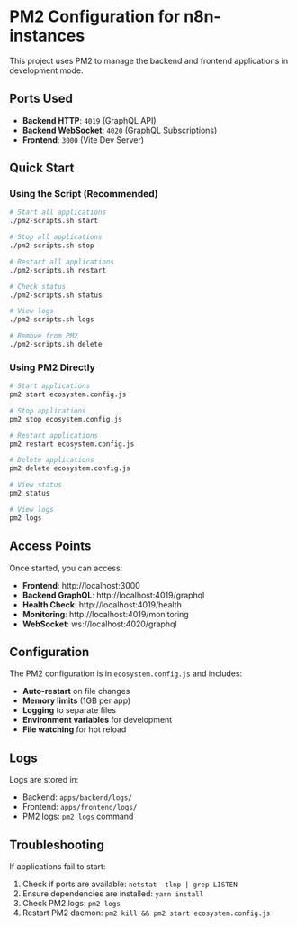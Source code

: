 # PM2 Configuration for n8n-instances

This project uses PM2 to manage the backend and frontend applications in development mode.

## Ports Used

- **Backend HTTP**: `4019` (GraphQL API)
- **Backend WebSocket**: `4020` (GraphQL Subscriptions)
- **Frontend**: `3000` (Vite Dev Server)

## Quick Start

### Using the Script (Recommended)

```bash
# Start all applications
./pm2-scripts.sh start

# Stop all applications
./pm2-scripts.sh stop

# Restart all applications
./pm2-scripts.sh restart

# Check status
./pm2-scripts.sh status

# View logs
./pm2-scripts.sh logs

# Remove from PM2
./pm2-scripts.sh delete
```

### Using PM2 Directly

```bash
# Start applications
pm2 start ecosystem.config.js

# Stop applications
pm2 stop ecosystem.config.js

# Restart applications
pm2 restart ecosystem.config.js

# Delete applications
pm2 delete ecosystem.config.js

# View status
pm2 status

# View logs
pm2 logs
```

## Access Points

Once started, you can access:

- **Frontend**: http://localhost:3000
- **Backend GraphQL**: http://localhost:4019/graphql
- **Health Check**: http://localhost:4019/health
- **Monitoring**: http://localhost:4019/monitoring
- **WebSocket**: ws://localhost:4020/graphql

## Configuration

The PM2 configuration is in `ecosystem.config.js` and includes:

- **Auto-restart** on file changes
- **Memory limits** (1GB per app)
- **Logging** to separate files
- **Environment variables** for development
- **File watching** for hot reload

## Logs

Logs are stored in:

- Backend: `apps/backend/logs/`
- Frontend: `apps/frontend/logs/`
- PM2 logs: `pm2 logs` command

## Troubleshooting

If applications fail to start:

1. Check if ports are available: `netstat -tlnp | grep LISTEN`
2. Ensure dependencies are installed: `yarn install`
3. Check PM2 logs: `pm2 logs`
4. Restart PM2 daemon: `pm2 kill && pm2 start ecosystem.config.js`
